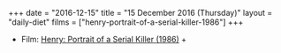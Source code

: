 +++
date = "2016-12-15"
title = "15 December 2016 (Thursday)"
layout = "daily-diet"
films = ["henry-portrait-of-a-serial-killer-1986"]
+++

<ul>
<li class="entry Film">Film: <a href="/films/henry-portrait-of-a-serial-killer-1986">Henry: Portrait of a Serial Killer (1986)</a> +</li>
</ul>